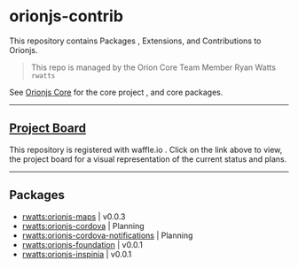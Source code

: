 # orionjs-contrib
This repository contains Packages , Extensions, and Contributions to Orionjs.
> This repo is managed by the Orion Core Team Member Ryan Watts `rwatts`

See [Orionjs Core](https://github.com/orionjs/orion) for the core project , and core packages.

---

## [Project Board](https://waffle.io/rwatts3/orionjs-contrib)
This repository is registered with waffle.io . Click on the link above to view, 
the project board for a visual representation of the current status and plans.

---

## Packages
- [rwatts:orionjs-maps](https://github.com/rwatts3/orionjs-contrib/tree/master/orionjs-maps) | v0.0.3
- [rwatts:orionjs-cordova](https://github.com/rwatts3/orionjs-contrib/tree/master/orionjs-cordova) | Planning
- [rwatts:orionjs-cordova-notifications](https://github.com/rwatts3/orionjs-contrib/tree/master/orionjs-cordova-notifications) | Planning
- [rwatts:orionjs-foundation](https://github.com/rwatts3/orionjs-contrib/tree/master/orionjs-foundation) | v0.0.1
- [rwatts:orionjs-inspinia](https://github.com/rwatts3/orionjs-contrib/tree/master/orionjs-inspinia) | v0.0.1

